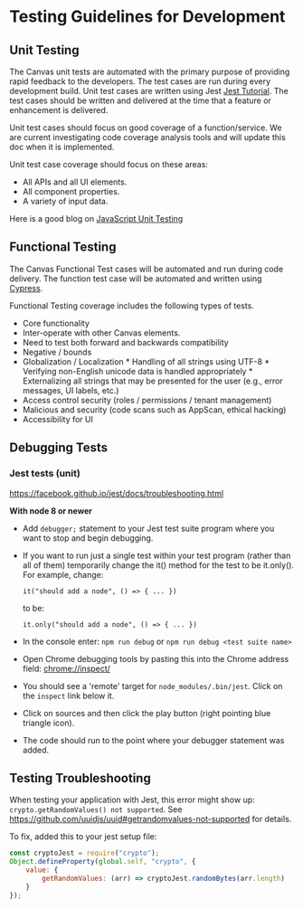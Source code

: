 # Testing Guidelines for Development
## Unit Testing
The Canvas unit tests are automated with the primary purpose of providing rapid feedback to the developers.  The test cases are run during every development build.   Unit test cases are written using Jest [Jest Tutorial](https://facebook.github.io/jest/docs/en/tutorial-react.html).  The test cases should be written and delivered at the time that a feature or enhancement is delivered.

Unit test cases should focus on good coverage of a function/service.  We are current investigating code coverage analysis tools and will update this doc when it is implemented.

Unit test case coverage should focus on these areas:

   * All APIs and all UI elements.
   * All component properties.
   * A variety of input data.

Here is a good blog on [JavaScript Unit Testing](https://medium.com/javascript-scene/what-every-unit-test-needs-f6cd34d9836d)


## Functional Testing
The Canvas Functional Test cases will be automated and run during code delivery.  The function test case will be automated and written using [Cypress](https://docs.cypress.io).

Functional Testing coverage includes the following types of tests.

* Core functionality
* Inter-operate with other Canvas elements.
* Need to test both forward and backwards compatibility
* Negative / bounds
* Globalization / Localization
      * Handling of all strings using UTF-8
      * Verifying non-English unicode data is handled appropriately
      * Externalizing all strings that may be presented for the user (e.g., error messages, UI labels, etc.)
* Access control security (roles / permissions / tenant management)
* Malicious and security (code scans such as AppScan, ethical hacking)
* Accessibility for UI

## Debugging Tests

### Jest tests (unit)
https://facebook.github.io/jest/docs/troubleshooting.html

**With node 8 or newer**

- Add `debugger;` statement to your Jest test suite program where you want to stop and begin debugging.
- If you want to run just a single test within your test program (rather than all of them) temporarily change the it() method for the test to be it.only(). For example, change:

    `it("should add a node", () => { ... })`

    to be:

    `it.only("should add a node", () => { ... })`

- In the console enter: `npm run debug` or `npm run debug <test suite name>`
- Open Chrome debugging tools by pasting this into the Chrome address field: [chrome://inspect/](chrome://inspect#devices)
- You should see a 'remote' target for `node_modules/.bin/jest`. Click on the `inspect` link below it.
- Click on sources and then click the play button (right pointing blue triangle icon).
- The code should run to the point where your debugger statement was added.

## Testing Troubleshooting

When testing your application with Jest, this error might show up: `crypto.getRandomValues() not supported`. See https://github.com/uuidjs/uuid#getrandomvalues-not-supported for details.

To fix, added this to your jest setup file:
```js
const cryptoJest = require("crypto");
Object.defineProperty(global.self, "crypto", {
	value: {
		getRandomValues: (arr) => cryptoJest.randomBytes(arr.length)
	}
});
```

